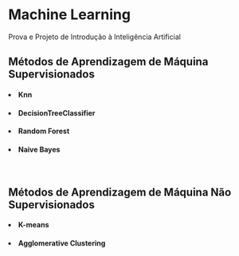 # Machine Learning
Prova e Projeto de Introdução à Inteligência Artificial 

## Métodos de Aprendizagem de Máquina Supervisionados

#### <li> Knn </li>
#### <li> DecisionTreeClassifier </li>
#### <li> Random Forest </li>
#### <li> Naive Bayes </li>
<br/>

## Métodos de Aprendizagem de Máquina Não Supervisionados

#### <li> K-means </li>
#### <li> Agglomerative Clustering </li>

